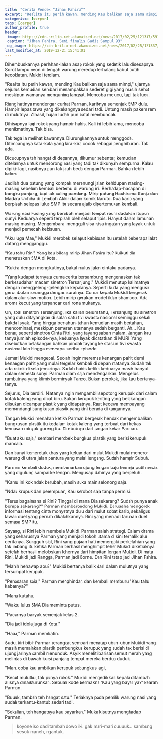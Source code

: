 ```yaml
---
title: "Cerita Pendek “Jihan Fahira”"
excerpt: "Realita itu perih kawan, mending Kau balikan saja sama mimpi."
categories: [cerpen]
tags: [cerpen]
author_profile: true
header:
 image: https://cdn-brilio-net.akamaized.net/news/2017/02/25/121337/591626-jihan-fahiraa.jpg
 caption: "Jihan Fahira, Semi finalis Gadis Sampul 93"
 og_image: https://cdn-brilio-net.akamaized.net/news/2017/02/25/121337/591626-jihan-fahiraa.jpg
last_modified_at: 2019-12-21 15:41:01
---
```

Dihembuskannya perlahan-lahan asap rokok yang sedetik lalu disesapnya. Sorot lampu neon di tengah warung meredup terhalang kabut putih kecoklatan. Mukidi terdiam.

"Realita itu perih kawan, mending Kau balikan saja sama mimpi," ujarnya sejurus kemudian sembari menampakkan sederet gigi yang masih sehat meskipun warnanya menguning langsat. Mencoba melucu, tapi tak lucu.

Riang hatinya mendengar curhat Parman, karibnya semenjak SMP dulu. Hampir lepas tawa yang dikekangnya sedari tadi. Untung masih pakem rem di mulutnya. Alhasil, hujan ludah pun batal membuncah. 

Dihisapnya lagi rokok yang hampir habis. Kali ini lebih lama, mencoba menikmatinya. Tak bisa.

Tak tega ia melihat kawannya. Diurungkannya untuk menggoda. Ditimbangnya kata-kata yang kira-kira cocok sebagai penghiburan. Tak ada.

Dicucupnya teh hangat di depannya, dikumur sebentar, kemudian ditelannya untuk mendorong nasi yang tadi tak dikunyah sempurna. Kalau dipikir lagi, nasibnya pun tak jauh beda dengan Parman. Bahkan lebih kelam.

Jadilah dua patung yang kompak merenungi jalan kehidupan masing-masing sebelum kembali bertemu di warung ini. Berhadap-hadapan di bangku panjang, tapi tak saling pandang. Mirip patung Hashirama Senju dan Madara Uchiha di Lembah Akhir dalam komik Naruto. Dua karib yang berpisah selepas lulus SMP itu secara ajaib dipertemukan kembali.

Warung nasi kucing yang berubah menjadi tempat reuni dadakan itupun sunyi. Keduanya seperti terpisah oleh selaput tipis. Hanyut dalam lamunan masing masing. Mengembara, menggali sisa-sisa ingatan yang layak untuk menjadi pemecah kebisuan.

"Aku juga Man," Mukidi merobek selaput kebisuan itu setelah beberapa lalat datang mengganggu.

"Kau tahu Rini? Yang kau bilang mirip Jihan Fahira itu? Kuikuti dia meneruskan SMA di Kota.

"Kukira dengan mengikutinya, bakal mulus jalan cintaku padanya.

"Yang kudapat ternyata cuma cerita bersambung mengenaskan tak berkesudahan macam sinetron Tersanjung." Mukidi menutup kalimatnya dengan menggeleng-gelengkan kepalanya. Seperti kuda yang mengusir gerombolan serangga dengan surainya. Cuma, kepala Mukidi bergerak dalam alur slow motion. Lebih mirip gerakan model iklan shampoo. Ada aroma kecut yang terpancar dari rona mukanya.

Oh, soal sinetron Tersanjung, jika kalian belum tahu, Tersanjung itu sinetron yang dulu ditayangkan di salah satu tivi swasta nasional seminggu sekali bakda Isyak. Yang hingga bertahun-tahun kemudian masih bertahan, mendominasi, meskipun pemeran utamanya sudah berganti. Ah... Kau benar, seperti sinetron Cinta Fitri, yang tayang saban malam. Jangan kau tanya jumlah episode-nya, keduanya layak dicatatkan di MURI. Yang disebutkan belakangan bahkan pindah tayang ke stasiun tivi swasta nasional lain hingga mencapai seribu episode.

Jemari Mukidi mengepal. Seolah ingin meremas kenangan pahit demi kenangan pahit yang mulai tergelar kembali di depan matanya. Sudah tak ada rokok di sela jemarinya. Sudah habis ketika keduanya masih hanyut dalam semesta sunyi. Parman diam saja mendengarkan. Mengelus rambutnya yang klimis berminyak Tanco. Bukan perokok, jika kau bertanya-tanya.

Sejurus, Dia berdiri. Niatanya ingin mengambil sepotong kerupuk dari dalam kotak kaleng yang dicat biru. Bukan kerupuk keriting yang belakangan diisukan dicampur plastik yang didapatnya. Raut kecewa membayang memandangi bungkusan plastik yang kini berada di tangannya.

Tangan Mukidi menahan ketika Parman  bergerak hendak mengembalikan bungkusan plastik itu kedalam kotak kaleng yang terbuat dari bekas kemasan minyak goreng itu. Direbutnya dari tangan kekar Parman.

"Buat aku saja," sembari merobek bungkus plastik yang berisi kerupuk mandala.

Dan bunyi kemeretak khas yang keluar dari mulut Mukidi mulai meneror warung di utara jalan pantura yang mulai lengang. Sudah hampir Subuh.

Parman kembali duduk, membenarkan ujung lengan baju kemeja putih necis yang digulung sampai ke lengan. Mengusap dahinya yang berpeluh.

"Kamu ini kok ndak berubah, masih suka main selonong saja.

"Ndak krupuk dan perempuan, Kau serobot saja tanpa permisi.

"Terus bagaimana si Rini? Tinggal di mana Dia sekarang? Sudah punya anak berapa sekarang?" Parman memberondong Mukidi. Berusaha mengorek informasi tentang cinta monyetnya dulu dari mulut sobat karib, sekaligus lawan duel yang pernah dikalahkannya. Rini yang menjadi taruhan duel semasa SMP itu.

Sayang, si Rini lebih membela Mukidi. Parman salah strategi. Dalam drama yang seharusnya Parman yang menjadi tokoh utama di sini ternalik alur ceritanya. Sungguh sial, Rini sang pujaan hati memergoki perkelahian yang tak imbang itu ketika Parman berhasil menghimpit leher Mukidi diketiaknya setelah berhasil meloloskan lehernya dari himpitan lengan Mukidi. Di mata Rini, Mukidi jadi Rangga, Parman jadi Borne. Dan Rini tetap jadi Jihan Fahira.

"Mahih hehawap aou?" Mukidi bertanya balik dari dalam mulutnya yang tersumpal kerupuk.

"Penasaran saja," Parman menghindar, dan kembali memburu "Kau tahu kabarnya?"

"Mana kutahu.

"Waktu lulus SMA Dia meminta putus.

"Pacarnya banyak semenjak kelas 2.

"Dia jadi idola juga di Kota."

"Haaa," Parman membatin.

Sudut kiri bibir Parman terangkat sembari menatap ubun-ubun Mukidi yang masih memainkan plastik pembungkus kerupuk yang sudah tak berisi di ujung jarinya sambil menunduk. Asyik meneliti barisan semut merah yang melintas di bawah kursi panjang tempat mereka berdua duduk.

"Man, coba kau ambilkan kerupuk sebungkus lagi,

"Kecut mulutku, tak punya rokok." Mukidi mengedikkan kepala ditambah alisnya dinaikturunkan. Sebuah kode bermakna 'Kau yang bayar ya?' kearah Parman.

"Buuuk, tambah teh hangat satu." Teriaknya pada pemilik warung nasi yang sudah terkantu-kantuk sedari tadi.

"Sekalian, teh hangatnya kau bayarkan." Muka kisutnya menghadap Parman.

> koyone iso dadi tambah dowo iki. gak mari-mari cuuuuk... sambung sesok maneh, ngantuk.
